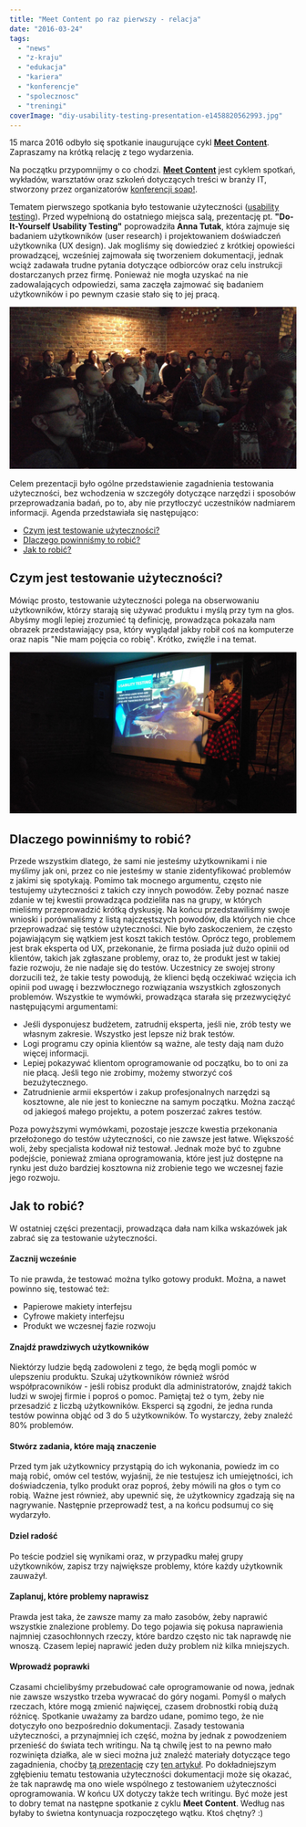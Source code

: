 ```yaml
---
title: "Meet Content po raz pierwszy - relacja"
date: "2016-03-24"
tags:
  - "news"
  - "z-kraju"
  - "edukacja"
  - "kariera"
  - "konferencje"
  - "spolecznosc"
  - "treningi"
coverImage: "diy-usability-testing-presentation-e1458820562993.jpg"
---
```


15 marca 2016 odbyło się spotkanie inaugurujące cykl
[**Meet Content**](http://soapconf.com/meet-content/). Zapraszamy na krótką
relację z tego wydarzenia.

Na początku przypomnijmy o co chodzi.
[**Meet Content**](http://soapconf.com/meet-content/) jest cyklem spotkań,
wykładów, warsztatów oraz szkoleń dotyczących treści w branży IT, stworzony
przez organizatorów [konferencji soap!](http://soapconf.com/).

Tematem pierwszego spotkania było testowanie użyteczności
([usability testing](https://en.wikipedia.org/wiki/Usability_testing)). Przed
wypełnioną do ostatniego miejsca salą, prezentację pt. **"Do-It-Yourself
Usability Testing"** poprowadziła **Anna Tutak**, która zajmuje się badaniem
użytkowników (user research) i projektowaniem doświadczeń użytkownika (UX
design). Jak mogliśmy się dowiedzieć z krótkiej opowieści prowadzącej, wcześniej
zajmowała się tworzeniem dokumentacji, jednak wciąż zadawała trudne pytania
dotyczące odbiorców oraz celu instrukcji dostarczanych przez firmę. Ponieważ nie
mogła uzyskać na nie zadowalających odpowiedzi, sama zaczęła zajmować się
badaniem użytkowników i po pewnym czasie stało się to jej pracą.

[![](images/meetcontent1_1.jpg)](http://techwriter.pl/wp-content/uploads/2017/05/meetcontent1_1.jpg)

Celem prezentacji było ogólne przedstawienie zagadnienia testowania
użyteczności, bez wchodzenia w szczegóły dotyczące narzędzi i sposobów
przeprowadzania badań, po to, aby nie przytłoczyć uczestników nadmiarem
informacji. Agenda przedstawiała się następująco:

- [Czym jest testowanie użyteczności?](#agenda1)
- [Dlaczego powinniśmy to robić?](#agenda2)
- [Jak to robić?](#agenda3)

## Czym jest testowanie użyteczności?

Mówiąc prosto, testowanie użyteczności polega na obserwowaniu użytkowników,
którzy starają się używać produktu i myślą przy tym na głos. Abyśmy mogli lepiej
zrozumieć tą definicję, prowadząca pokazała nam obrazek przedstawiający psa,
który wyglądał jakby robił coś na komputerze oraz napis "Nie mam pojęcia co
robię". Krótko, zwięźle i na temat.

[![](images/meetcontent1_2.jpg)](http://techwriter.pl/wp-content/uploads/2017/05/meetcontent1_2.jpg)

## Dlaczego powinniśmy to robić?

Przede wszystkim dlatego, że sami nie jesteśmy użytkownikami i nie myślimy jak
oni, przez co nie jesteśmy w stanie zidentyfikować problemów z jakimi się
spotykają. Pomimo tak mocnego argumentu, często nie testujemy użyteczności z
takich czy innych powodów. Żeby poznać nasze zdanie w tej kwestii prowadząca
podzieliła nas na grupy, w których mieliśmy przeprowadzić krótką dyskusję. Na
końcu przedstawiliśmy swoje wnioski i porównaliśmy z listą najczęstszych
powodów, dla których nie chce przeprowadzać się testów użyteczności. Nie było
zaskoczeniem, że często pojawiającym się wątkiem jest koszt takich testów.
Oprócz tego, problemem jest brak eksperta od UX, przekonanie, że firma posiada
już dużo opinii od klientów, takich jak zgłaszane problemy, oraz to, że produkt
jest w takiej fazie rozwoju, że nie nadaje się do testów. Uczestnicy ze swojej
strony dorzucili też, że takie testy powodują, że klienci będą oczekiwać wzięcia
ich opinii pod uwagę i bezzwłocznego rozwiązania wszystkich zgłoszonych
problemów. Wszystkie te wymówki, prowadząca starała się przezwyciężyć
następującymi argumentami:

- Jeśli dysponujesz budżetem, zatrudnij eksperta, jeśli nie, zrób testy we
  własnym zakresie. Wszystko jest lepsze niż brak testów.
- Logi programu czy opinia klientów są ważne, ale testy dają nam dużo więcej
  informacji.
- Lepiej pokazywać klientom oprogramowanie od początku, bo to oni za nie płacą.
  Jeśli tego nie zrobimy, możemy stworzyć coś bezużytecznego.
- Zatrudnienie armii ekspertów i zakup profesjonalnych narzędzi są kosztowne,
  ale nie jest to konieczne na samym początku. Można zacząć od jakiegoś małego
  projektu, a potem poszerzać zakres testów.

Poza powyższymi wymówkami, pozostaje jeszcze kwestia przekonania przełożonego do
testów użyteczności, co nie zawsze jest łatwe. Większość woli, żeby specjalista
kodował niż testował. Jednak może być to zgubne podejście, ponieważ zmiana
oprogramowania, które jest już dostępne na rynku jest dużo bardziej kosztowna
niż zrobienie tego we wczesnej fazie jego rozwoju.

## Jak to robić?

W ostatniej części prezentacji, prowadząca dała nam kilka wskazówek jak zabrać
się za testowanie użyteczności.

#### Zacznij wcześnie

To nie prawda, że testować można tylko gotowy produkt. Można, a nawet powinno
się, testować też:

- Papierowe makiety interfejsu
- Cyfrowe makiety interfejsu
- Produkt we wczesnej fazie rozwoju

#### Znajdź prawdziwych użytkowników

Niektórzy ludzie będą zadowoleni z tego, że będą mogli pomóc w ulepszeniu
produktu. Szukaj użytkowników również wśród współpracowników - jeśli robisz
produkt dla administratorów, znajdź takich ludzi w swojej firmie i poproś o
pomoc. Pamiętaj też o tym, żeby nie przesadzić z liczbą użytkowników. Eksperci
są zgodni, że jedna runda testów powinna objąć od 3 do 5 użytkowników. To
wystarczy, żeby znaleźć 80% problemów.

#### Stwórz zadania, które mają znaczenie

Przed tym jak użytkownicy przystąpią do ich wykonania, powiedz im co mają robić,
omów cel testów, wyjaśnij, że nie testujesz ich umiejętności, ich doświadczenia,
tylko produkt oraz poproś, żeby mówili na głos o tym co robią. Ważne jest
również, aby upewnić się, że użytkownicy zgadzają się na nagrywanie. Następnie
przeprowadź test, a na końcu podsumuj co się wydarzyło.

#### Dziel radość

Po teście podziel się wynikami oraz, w przypadku małej grupy użytkowników,
zapisz trzy największe problemy, które każdy użytkownik zauważył.

#### Zaplanuj, które problemy naprawisz

Prawda jest taka, że zawsze mamy za mało zasobów, żeby naprawić wszystkie
znalezione problemy. Do tego pojawia się pokusa naprawienia najmniej
czasochłonnych rzeczy, które bardzo często nic tak naprawdę nie wnoszą. Czasem
lepiej naprawić jeden duży problem niż kilka mniejszych.

#### Wprowadź poprawki

Czasami chcielibyśmy przebudować całe oprogramowanie od nowa, jednak nie zawsze
wszystko trzeba wywracać do góry nogami. Pomyśl o małych rzeczach, które mogą
zmienić najwięcej, czasem drobnostki robią dużą różnicę. Spotkanie uważamy za
bardzo udane, pomimo tego, że nie dotyczyło ono bezpośrednio dokumentacji.
Zasady testowania użyteczności, a przynajmniej ich część, można by jednak z
powodzeniem przenieść do świata tech writingu. Na tą chwilę jest to na pewno
mało rozwinięta działka, ale w sieci można już znaleźć materiały dotyczące tego
zagadnienia, choćby
[tą prezentację](http://www.slideshare.net/VidishaB/documentation-usability) czy
[ten artykuł](http://www.hceye.org/UsabilityInsights/?p=96). Po dokładniejszym
zgłębieniu tematu testowania użyteczności dokumentacji może się okazać, że tak
naprawdę ma ono wiele wspólnego z testowaniem użyteczności oprogramowania. W
końcu UX dotyczy także tech writingu. Być może jest to dobry temat na następne
spotkanie z cyklu **Meet Content**. Według nas byłaby to świetna kontynuacja
rozpoczętego wątku. Ktoś chętny? :)
